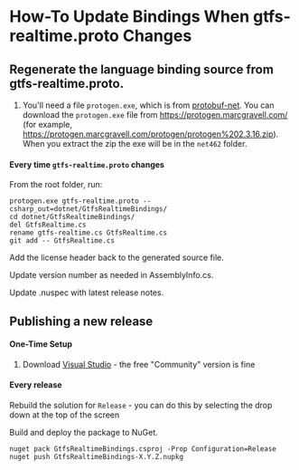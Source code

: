 # How-To Update Bindings When gtfs-realtime.proto Changes

## Regenerate the language binding source from gtfs-realtime.proto.

1. You'll need a file `protogen.exe`, which is from [protobuf-net](https://github.com/mgravell/protobuf-net). You can download the `protogen.exe` file from https://protogen.marcgravell.com/ (for example, https://protogen.marcgravell.com/protogen/protogen%202.3.16.zip).  When you extract the zip the exe will be in the `net462` folder.

#### Every time `gtfs-realtime.proto` changes

From the root folder, run:

```
protogen.exe gtfs-realtime.proto --csharp_out=dotnet/GtfsRealtimeBindings/
cd dotnet/GtfsRealtimeBindings/
del GtfsRealtime.cs
rename gtfs-realtime.cs GtfsRealtime.cs 
git add -- GtfsRealtime.cs
```

Add the license header back to the generated source file.

Update version number as needed in AssemblyInfo.cs.

Update .nuspec with latest release notes.

## Publishing a new release

#### One-Time Setup

1. Download [Visual Studio](https://visualstudio.microsoft.com/downloads/) - the free "Community" version is fine

#### Every release

Rebuild the solution for `Release` - you can do this by selecting the drop down at the top of the screen

Build and deploy the package to NuGet.

```
nuget pack GtfsRealtimeBindings.csproj -Prop Configuration=Release
nuget push GtfsRealtimeBindings-X.Y.Z.nupkg
```
